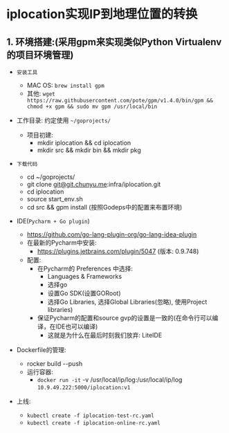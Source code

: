 # iplocation实现IP到地理位置的转换

## 1. 环境搭建:(采用gpm来实现类似Python Virtualenv的项目环境管理)

* `安装工具`
	* MAC OS: ```brew install gpm```
	* 其他: ```wget https://raw.githubusercontent.com/pote/gpm/v1.4.0/bin/gpm && chmod +x gpm && sudo mv gpm /usr/local/bin```

* 工作目录: 约定使用 `~/goprojects/`
	* 项目初建:
		* mkdir iplocation && cd iplocation
		* mkdir src && mkdir bin && mkdir pkg

* `下载代码`
	* cd ~/goprojects/
	* git clone git@git.chunyu.me:infra/iplocation.git
	* cd iplocation
	* source start_env.sh
	* cd src && gpm install (按照Godeps中的配置来布置环境)

* IDE(`Pycharm + Go plugin`)
	* https://github.com/go-lang-plugin-org/go-lang-idea-plugin
	* 在最新的Pycharm中安装:
		* https://plugins.jetbrains.com/plugin/5047 (版本: 0.9.748)
    * 配置:
	    * 在Pycharm的 Preferences 中选择:
		    * Languages & Frameworks
		    * 选择go
		    * 设置Go SDK(设置GORoot)
		    * 选择Go Libraries, 选择Global Libraries(忽略), 使用Project libraries)
	    * 保证Pycharm的配置和source gvp的设置是一致的(在命令行可以编译，在IDE也可以编译)
		    * 这就是为什么在最后时刻我们放弃: LiteIDE

* Dockerfile的管理:
	* rocker build --push
	* 运行容器:
		* `docker run -it` -v /usr/local/ip/log:/usr/local/ip/log `10.9.49.222:5000/iplocation:v1`
* 上线:
	* `kubectl create -f iplocation-test-rc.yaml`
	* `kubectl create -f iplocation-online-rc.yaml`